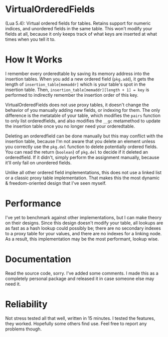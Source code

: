 # VirtualOrderedFields
(Lua 5.4): Virtual ordered fields for tables. Retains support for numeric indices, and unordered fields in the same table. This won't modify your fields at all, because it only keeps track of what keys are inserted at what times when you tell it to.

# How It Works
I remember every orderedtable by saving its memory address into the insertion tables. When you add a new ordered field (`pkg.add`), it gets the length of `insertion_table[memaddr]` which is your table's spot in the insertion table. Then, `insertion_table[memaddr][length + 1] = key` is performed to indirectly remember the insertion order of this key. 

VirtualOrderedFields does not use proxy tables, it doesn't change the behavior of you manually adding new fields, or indexing for them. The only difference is the metatable of your table, which modifies the `pairs` function to only list orderedfields, and also modifies the `__gc` metamethod to update the insertion table once you no longer need your orderedtable.

Deleting an orderedfield can be done manually but this may conflict with the insertion table, because I'm not aware that you delete an element unless you correctly use the `pkg.del` function to delete potentially ordered fields. You can read the return (`boolean`) of `pkg.del` to decide if it deleted an orderedfield. If it didn't, simply perform the assignment manually, because it'll only fail on unordered fields.

Unlike all other ordered field implementations, this does not use a linked list or a classic proxy table implementation. That makes this the most dynamic & freedom-oriented design that I've seen myself.

# Performance
I've yet to benchmark against other implementations, but I can make theory on their designs. Since this design doesn't modify your table, all lookups are as fast as a hash lookup could possibly be; there are no secondary indexes to a proxy table for your values, and there are no indexes for a linking node. As a result, this implementation may be the most performant, lookup wise.

# Documentation
Read the source code, sorry. I've added some comments. I made this as a completely personal package and released it in case someone else may need it.

# Reliability
Not stress tested all that well, written in 15 minutes. I tested the features, they worked. Hopefully some others find use. Feel free to report any problems though.
